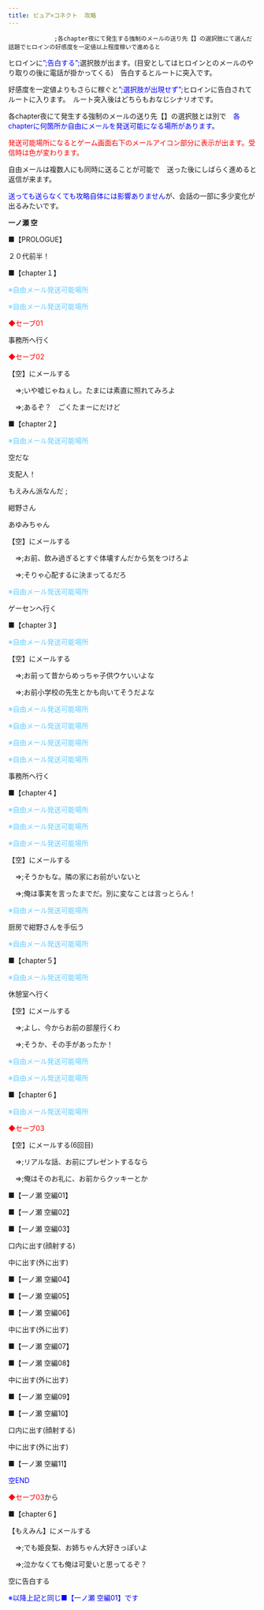 ```yaml
---
title: ピュア×コネクト  攻略
---
```


                 ;各chapter夜にて発生する強制のメールの送り先【】の選択肢にて選んだ話題でヒロインの好感度を一定値以上程度稼いで進めると　

ヒロインに<font color="#0000ff">”;告白する”;</font>選択肢が出ます。(目安としてはヒロインとのメールのやり取りの後に電話が掛かってくる)　告白するとルートに突入です。

好感度を一定値よりもさらに稼ぐと<font color="#0000ff">”;選択肢が出現せず”;</font>ヒロインに告白されてルートに入ります。　ルート突入後はどちらもおなじシナリオです。



各chapter夜にて発生する強制のメールの送り先【】の選択肢とは別で　<font color="#0000ff">各chapterに何箇所か自由にメールを発送可能になる場所があります。</font>

<font color="#ff0000">発送可能場所になるとゲーム画面右下のメールアイコン部分に表示が出ます。受信時は色が変わります。</font>

自由メールは複数人にも同時に送ることが可能で　送った後にしばらく進めると返信が来ます。

<font color="#0000ff">送っても送らなくても攻略自体には影響ありません</font>が、会話の一部に多少変化が出るみたいです。



<b>一ノ瀬 空</b>



■【PROLOGUE】

２０代前半！



■【chapter１】

<font color="#66ccff">※自由メール発送可能場所</font>

<font color="#66ccff">※自由メール発送可能場所</font>

<font color="#ff0000">◆セーブ01</font>

事務所へ行く

<font color="#ff0000">◆セーブ02</font>

【空】にメールする

　⇒;いや嘘じゃねぇし。たまには素直に照れてみろよ

　⇒;あるぞ？　ごくたまーにだけど

■【chapter２】

<font color="#66ccff">※自由メール発送可能場所</font>



空だな

支配人！

もえみん派なんだ ;

紺野さん

あゆみちゃん



【空】にメールする

　⇒;お前、飲み過ぎるとすぐ体壊すんだから気をつけろよ

　⇒;そりゃ心配するに決まってるだろ

<font color="#66ccff">※自由メール発送可能場所</font>

ゲーセンへ行く



■【chapter３】

<font color="#66ccff">※自由メール発送可能場所</font>

【空】にメールする

　⇒;お前って昔からめっちゃ子供ウケいいよな

　⇒;お前小学校の先生とかも向いてそうだよな

<font color="#66ccff">※自由メール発送可能場所

※自由メール発送可能場所

※自由メール発送可能場所

※自由メール発送可能場所</font>

事務所へ行く



■【chapter４】

<font color="#66ccff">※自由メール発送可能場所

※自由メール発送可能場所

※自由メール発送可能場所</font>

【空】にメールする

　⇒;そうかもな。隣の家にお前がいないと

　⇒;俺は事実を言ったまでだ。別に変なことは言っとらん！



<font color="#66ccff">※自由メール発送可能場所</font>

厨房で紺野さんを手伝う

<font color="#66ccff">※自由メール発送可能場所</font>

■【chapter５】

<font color="#66ccff">※自由メール発送可能場所</font>

休憩室へ行く

【空】にメールする

　⇒;よし、今からお前の部屋行くわ

　⇒;そうか、その手があったか！

<font color="#66ccff">※自由メール発送可能場所

※自由メール発送可能場所</font>

■【chapter６】

<font color="#66ccff">※自由メール発送可能場所</font>

<font color="#ff0000">◆セーブ03</font>

【空】にメールする(6回目)

　⇒;リアルな話、お前にプレゼントするなら

　⇒;俺はそのお礼に、お前からクッキーとか



■【一ノ瀬 空編01】

■【一ノ瀬 空編02】

■【一ノ瀬 空編03】

口内に出す(顔射する)

中に出す(外に出す)



■【一ノ瀬 空編04】

■【一ノ瀬 空編05】

■【一ノ瀬 空編06】

中に出す(外に出す)



■【一ノ瀬 空編07】

■【一ノ瀬 空編08】

中に出す(外に出す)



■【一ノ瀬 空編09】

■【一ノ瀬 空編10】

口内に出す(顔射する)

中に出す(外に出す)



■【一ノ瀬 空編11】

<font color="#0000ff">空END</font>



<font color="#ff0000">◆セーブ03</font>から

■【chapter６】

【もえみん】にメールする

　⇒;でも姫良梨、お姉ちゃん大好きっぽいよ

　⇒;泣かなくても俺は可愛いと思ってるぞ？

空に告白する



<font color="#0000ff">※以降上記と同じ■【一ノ瀬 空編01】です</font>




              
